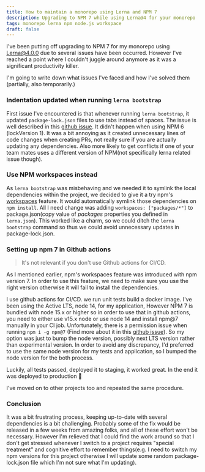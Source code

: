 ```yaml
---
title: How to maintain a monorepo using Lerna and NPM 7
description: Upgrading to NPM 7 while using Lerna@4 for your monorepo
tags: monorepo lerna npm node.js workspace
draft: false
---
```

I've been putting off upgrading to NPM 7 for my monorepo using Lerna@4.0.0 due to several issues have been occurred. However I've reached a point where I couldn't juggle around anymore as it was a significant productivity killer.

I'm going to write down what issues I've faced and how I've solved them (partially, also temporarily.)

### Indentation updated when running `lerna bootstrap`
First issue I've encountered is that whenever running `lerna bootstrap`, it updated `package-lock.json` files to use tabs instead of spaces. The issue is well described in this [github issue](https://github.com/lerna/lerna/issues/2845). It didn't happen when using NPM 6 (lockVersion 1). It was a bit annoying as it created unnecessary lines of code changes when creating PRs, not really sure if you are actually updating any dependencies. Also more likely to get conflicts if one of your team mates uses a different version of NPM(not specifically lerna related issue though).

### Use NPM workspaces instead
As `lerna bootstrap` was misbehaving and we needed it to symlink the local dependencies within the project, we decided to give it a try npm's [workspaces](https://docs.npmjs.com/cli/v7/using-npm/workspaces) feature. It would automatically symlink those dependencies on `npm install`. All I need change was adding `workspaces: ["packages/*"]` to package.json(copy value of _packages_ properties you defined in `lerna.json`). This worked like a charm, so we could ditch the `lerna bootstrap` command so thus we could avoid unnecessary updates in package-lock.json.

### Setting up npm 7 in Github actions
> It's not relevant if you don't use Github actions for CI/CD.

As I mentioned earlier, npm's workspaces feature was introduced with npm version 7. In order to use this feature, we need to make sure you use the right version otherwise it will fail to install the dependencies.

I use github actions for CI/CD. we run unit tests build a docker image. I've been using the Active LTS, node 14, for my application, However NPM 7 is bundled with node 15.x or higher so in order to use that in github actions, you need to either use v15.x node or use node 14 and install npm@7 manually in your CI job. Unfortunately, there is a permission issue when running `npm i -g npm@7` (Find more about it in this [github issue](https://github.com/actions/setup-node/issues/213)). So my option was just to bump the node version, possibly next LTS version rather than experimental version. In order to avoid any discrepancy, I'd preferred to use the same node version for my tests and application, so I bumped the node version for the both process.

Luckily, all tests passed, deployed it to staging, it worked great. In the end it was deployed to production 🚀

I've moved on to other projects too and repeated the same procedure.


### Conclusion
It was a bit frustrating process, keeping up-to-date with several dependencies is a bit challenging. Probably some of the fix would be released in a few weeks from amazing folks, and all of these effort won't be necessary. However I'm relieved that I could find the work around so that I don't get stressed whenever I switch to a project requires "special treatment" and cognitive effort to remember things(e.g. I need to switch my npm versions for this project otherwise I will update some random package-lock.json file which I'm not sure what I'm updating).

